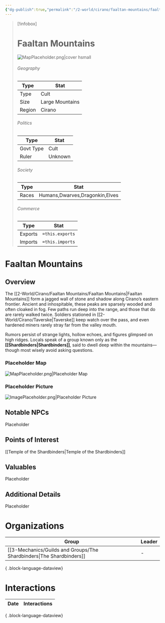 ```yaml
---
{"dg-publish":true,"permalink":"/2-world/cirano/faaltan-mountains/faaltan-mountains/","tags":["Category/Settlement"]}
---
```



> [!infobox]
> # Faaltan Mountains
> ![MapPlaceholder.png|cover hsmall](/img/user/z_Assets/Placeholder%20Images/MapPlaceholder.png)
> ###### Geography
> Type |  Stat |
> ---|---|
> Type | Cult |
> Size | Large Mountains |
> Region | Cirano |
> ###### Politics
> Type |  Stat |
> ---|---|
> Govt Type | Cult |
> Ruler | Unknown|
> ###### Society
> Type |  Stat |
> ---|---|
> Races | Humans,Dwarves,Dragonkin,Elves|
> ###### Commerce
> Type |  Stat |
> ---|---|
> Exports | `=this.exports` |
> Imports | `=this.imports` |

# Faaltan Mountains
## Overview
The [[2-World/Cirano/Faaltan Mountains/Faaltan Mountains\|Faaltan Mountains]] form a jagged wall of stone and shadow along Cirano’s eastern frontier. Ancient and inhospitable, these peaks are sparsely wooded and often cloaked in fog. Few paths run deep into the range, and those that do are rarely walked twice. Soldiers stationed in [[2-World/Cirano/Taverske\|Taverske]] keep watch over the pass, and even hardened miners rarely stray far from the valley mouth.

Rumors persist of strange lights, hollow echoes, and figures glimpsed on high ridges. Locals speak of a group known only as the **[[Shardbinders\|Shardbinders]]**, said to dwell deep within the mountains—though most wisely avoid asking questions.

### Placeholder Map
![MapPlaceholder.png|Placeholder Map](/img/user/z_Assets/Placeholder%20Images/MapPlaceholder.png)

### Placeholder Picture
![ImagePlaceholder.png|Placeholder Picture](/img/user/z_Assets/Placeholder%20Images/ImagePlaceholder.png)

## Notable NPCs
Placeholder

## Points of Interest
[[Temple of the Shardbinders\|Temple of the Shardbinders]]

## Valuables
Placeholder

## Additional Details
Placeholder

# Organizations
| Group                                                                   | Leader |
| ----------------------------------------------------------------------- | ------ |
| [[3-Mechanics/Guilds and Groups/The Shardbinders\|The Shardbinders]] | \-     |

{ .block-language-dataview}

# Interactions

| Date | Interactions |
| ---- | ------------ |

{ .block-language-dataview}